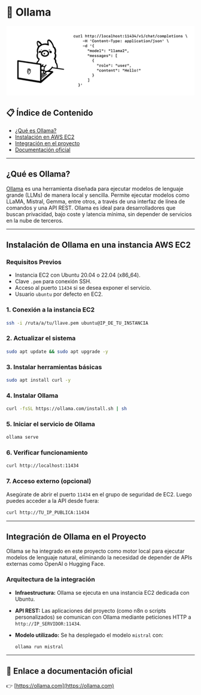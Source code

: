 
# 🧠 Ollama

<p align="center">
  <img src="/img/openai.png" alt="openai" width="800">
</p>

## 📋 Índice de Contenido

- [¿Qué es Ollama?](#qué-es-ollama)
- [Instalación en AWS EC2](#instalación-de-ollama-en-una-instancia-aws-ec2)
- [Integración en el proyecto](#integración-de-ollama-en-el-proyecto)
- [Documentación oficial](#🔗-enlace-a-documentación-oficial)

---

## ¿Qué es Ollama?

[Ollama](https://ollama.com/) es una herramienta diseñada para ejecutar modelos de lenguaje grande (LLMs) de manera local y sencilla. Permite ejecutar modelos como LLaMA, Mistral, Gemma, entre otros, a través de una interfaz de línea de comandos y una API REST. Ollama es ideal para desarrolladores que buscan privacidad, bajo coste y latencia mínima, sin depender de servicios en la nube de terceros.

---

## Instalación de Ollama en una instancia AWS EC2

### Requisitos Previos

- Instancia EC2 con Ubuntu 20.04 o 22.04 (x86_64).
- Clave `.pem` para conexión SSH.
- Acceso al puerto `11434` si se desea exponer el servicio.
- Usuario `ubuntu` por defecto en EC2.

### 1. Conexión a la instancia EC2

```bash
ssh -i /ruta/a/tu/llave.pem ubuntu@IP_DE_TU_INSTANCIA
````

### 2. Actualizar el sistema

```bash
sudo apt update && sudo apt upgrade -y
```

### 3. Instalar herramientas básicas

```bash
sudo apt install curl -y
```

### 4. Instalar Ollama

```bash
curl -fsSL https://ollama.com/install.sh | sh
```

### 5. Iniciar el servicio de Ollama

```bash
ollama serve
```

### 6. Verificar funcionamiento

```bash
curl http://localhost:11434
```

### 7. Acceso externo (opcional)

Asegúrate de abrir el puerto `11434` en el grupo de seguridad de EC2. Luego puedes acceder a la API desde fuera:

```bash
curl http://TU_IP_PUBLICA:11434
```

---

## Integración de Ollama en el Proyecto

Ollama se ha integrado en este proyecto como motor local para ejecutar modelos de lenguaje natural, eliminando la necesidad de depender de APIs externas como OpenAI o Hugging Face.

### Arquitectura de la integración

* **Infraestructura:** Ollama se ejecuta en una instancia EC2 dedicada con Ubuntu.
* **API REST:** Las aplicaciones del proyecto (como n8n o scripts personalizados) se comunican con Ollama mediante peticiones HTTP a `http://IP_SERVIDOR:11434`.
* **Modelo utilizado:** Se ha desplegado el modelo `mistral` con:

  ```bash
  ollama run mistral
  ```
---

## 🔗 Enlace a documentación oficial

👉 [https://ollama.com](https://ollama.com)




